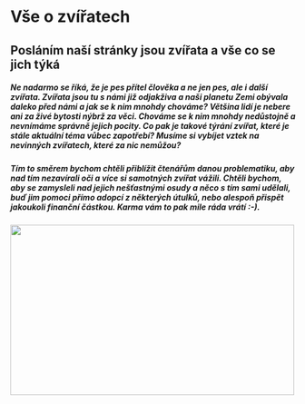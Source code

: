 
# Vše o zvířatech

## Posláním naší stránky jsou zvířata a vše co se jich týká ##
##### Ne nadarmo se říká, že je pes přítel člověka a ne jen pes, ale i další zvířata. Zvířata jsou tu s námi již odjakživa a naši planetu Zemi obývala daleko před námi a jak se k nim mnohdy chováme? Většina lidí je nebere ani za živé bytosti nýbrž za věci. Chováme se k nim mnohdy nedůstojně a nevnímáme správně jejich pocity. Co pak je takové týrání zvířat, které je stále aktuální téma vůbec zapotřebí? Musíme si vybíjet vztek na nevinných zvířatech, které za nic nemůžou? 
##### Tím to směrem bychom chtěli přiblížit čtenářům danou problematiku, aby nad tím nezavírali oči a více si samotných zvířat vážili. Chtěli bychom, aby se zamysleli nad jejich nešťastnými osudy a něco s tím sami udělali, buď jim pomoci přímo adopcí z některých útulků, nebo alespoň přispět jakoukoli finanční částkou. Karma vám to pak mile ráda vrátí :-).    

<img src="https://img.cncenter.cz/img/20/normal690/3218355_selfie-zvirata-v0.jpg?v=0" width="500" height="300">

